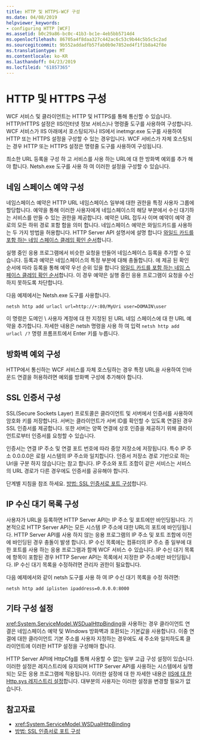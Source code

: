 ```yaml
---
title: HTTP 및 HTTPS-WCF 구성
ms.date: 04/08/2019
helpviewer_keywords:
- configuring HTTP [WCF]
ms.assetid: b0c29a86-bc0c-41b3-bc1e-4eb5bb5714d4
ms.openlocfilehash: 86705a4f8daa327c442ac6c53c9b44c5b5c5c2ad
ms.sourcegitcommit: 9b552addadfb57fab0b9e7852ed4f1f1b8a42f8e
ms.translationtype: MT
ms.contentlocale: ko-KR
ms.lasthandoff: 04/23/2019
ms.locfileid: "61857365"
---
```

# <a name="configuring-http-and-https"></a>HTTP 및 HTTPS 구성

WCF 서비스 및 클라이언트는 HTTP 및 HTTPS를 통해 통신할 수 있습니다. HTTP/HTTPS 설정은 IIS(인터넷 정보 서비스)나 명령줄 도구를 사용하여 구성합니다. WCF 서비스가 IIS 아래에서 호스팅되거나 IIS에서 inetmgr.exe 도구를 사용하여 HTTP 또는 HTTPS 설정을 구성할 수 있는 경우입니다. WCF 서비스가 자체 호스팅되는 경우 HTTP 또는 HTTPS 설정은 명령줄 도구를 사용하여 구성됩니다.

최소한 URL 등록을 구성 하 고 서비스를 사용 하는 URL에 대 한 방화벽 예외를 추가 해야 합니다. Netsh.exe 도구를 사용 하 여 이러한 설정을 구성할 수 있습니다.

## <a name="configuring-namespace-reservations"></a>네임 스페이스 예약 구성

네임스페이스 예약은 HTTP URL 네임스페이스 일부에 대한 권한을 특정 사용자 그룹에 할당합니다. 예약을 통해 이러한 사용자에게 네임스페이스의 해당 부분에서 수신 대기하는 서비스를 만들 수 있는 권한을 제공합니다. 예약은 URL 접두사 이며 예약이 예약 경로의 모든 하위 경로 포함 함을 의미 합니다. 네임스페이스 예약은 와일드카드를 사용하는 두 가지 방법을 허용합니다. HTTP Server API 설명서에 설명 합니다 [와일드 카드를 포함 하는 네임 스페이스 클레임 확인 순서](/windows/desktop/Http/routing-incoming-requests)합니다.

실행 중인 응용 프로그램에서 비슷한 요청을 만들어 네임스페이스 등록을 추가할 수 있습니다. 등록과 예약은 네임스페이스의 특정 부분에 대해 충돌합니다. 에 제공 된 확인 순서에 따라 등록을 통해 예약 우선 순위 있을 합니다 [와일드 카드를 포함 하는 네임 스페이스 클레임 확인 순서](/windows/desktop/Http/routing-incoming-requests)합니다. 이 경우 예약은 실행 중인 응용 프로그램이 요청을 수신하지 못하도록 차단합니다.

다음 예제에서는 Netsh.exe 도구를 사용합니다.

```console
netsh http add urlacl url=http://+:80/MyUri user=DOMAIN\user
```

이 명령은 도메인 \ 사용자 계정에 대 한 지정된 된 URL 네임 스페이스에 대 한 URL 예약을 추가합니다. 자세한 내용은 netsh 명령을 사용 하 여 입력 `netsh http add urlacl /?` 명령 프롬프트에서 Enter 키를 누릅니다.

## <a name="configuring-a-firewall-exception"></a>방화벽 예외 구성

HTTP에서 통신하는 WCF 서비스를 자체 호스팅하는 경우 특정 URL을 사용하여 인바운드 연결을 허용하려면 예외를 방화벽 구성에 추가해야 합니다.

## <a name="configuring-ssl-certificates"></a>SSL 인증서 구성

SSL(Secure Sockets Layer) 프로토콜은 클라이언트 및 서버에서 인증서를 사용하여 암호화 키를 저장합니다. 서버는 클라이언트가 서버 ID를 확인할 수 있도록 연결된 경우 SSL 인증서를 제공합니다. 또한 서버는 양쪽 연결에 상호 인증을 제공하기 위해 클라이언트로부터 인증서를 요청할 수 있습니다.

인증서는 연결 IP 주소 및 연결 포트 번호에 따라 중앙 저장소에 저장됩니다. 특수 IP 주소 0.0.0.0은 로컬 시스템의 IP 주소와 일치합니다. 인증서 저장소 경로 기반으로 하는 Url을 구분 하지 않습니다는 참고 합니다. IP 주소와 포트 조합이 같은 서비스는 서비스의 URL 경로가 다른 경우에도 인증서를 공유해야 합니다.

단계별 지침을 참조 하세요. [방법: SSL 인증서로 포트 구성](how-to-configure-a-port-with-an-ssl-certificate.md)합니다.

## <a name="configuring-the-ip-listen-list"></a>IP 수신 대기 목록 구성

사용자가 URL을 등록하면 HTTP Server API는 IP 주소 및 포트에만 바인딩됩니다. 기본적으로 HTTP Server API는 모든 시스템 IP 주소에 대한 URL의 포트에 바인딩됩니다. HTTP Server API를 사용 하지 않는 응용 프로그램의 IP 주소 및 포트 조합에 이전에 바인딩된 경우 충돌이 발생 합니다. IP 수신 목록에는 컴퓨터의 IP 주소 중 일부에 대 한 포트를 사용 하는 응용 프로그램과 함께 WCF 서비스 수 있습니다. IP 수신 대기 목록에 항목이 포함된 경우 HTTP Server API는 목록에서 지정한 IP 주소에만 바인딩됩니다. IP 수신 대기 목록을 수정하려면 관리자 권한이 필요합니다.

다음 예제에서와 같이 netsh 도구를 사용 하 여 IP 수신 대기 목록을 수정 하려면:

```console
netsh http add iplisten ipaddress=0.0.0.0:8000
```

## <a name="other-configuration-settings"></a>기타 구성 설정

<xref:System.ServiceModel.WSDualHttpBinding>을 사용하는 경우 클라이언트 연결은 네임스페이스 예약 및 Windows 방화벽과 호환되는 기본값을 사용합니다. 이중 연결에 대한 클라이언트 기본 주소를 사용자 지정하는 경우에도 새 주소와 일치하도록 클라이언트에 이러한 HTTP 설정을 구성해야 합니다.

HTTP Server API에 HttpCfg를 통해 사용할 수 없는 일부 고급 구성 설정이 있습니다. 이러한 설정은 레지스트리에 유지되며 HTTP Server API를 사용하는 시스템에서 실행되는 모든 응용 프로그램에 적용됩니다. 이러한 설정에 대 한 자세한 내용은 [IIS에 대 한 Http.sys 레지스트리 설정](https://support.microsoft.com/en-us/help/820129/http-sys-registry-settings-for-windows)합니다. 대부분의 사용자는 이러한 설정을 변경할 필요가 없습니다.

## <a name="see-also"></a>참고자료

- <xref:System.ServiceModel.WSDualHttpBinding>
- [방법: SSL 인증서로 포트 구성](how-to-configure-a-port-with-an-ssl-certificate.md)
